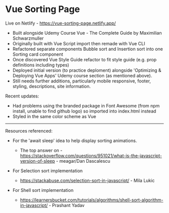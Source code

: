 # Vue Sorting Page

Live on Netlify - https://vue-sorting-page.netlify.app/

-   Built alongside Udemy Course Vue - The Complete Guide by Maximilian Schwarzmuller
-   Originally built with Vue Script import then remade with Vue CLI
-   Refactored separate components Bubble sort and Insertion sort into one Sorting card component
-   Once discovered Vue Style Guide refactor to fit style guide (e.g. prop definitions including types)
-   Deployed initial version (to practice deploment) alongside 'Optimizing & Deploying Vue Apps' Udemy course section (as mentioned above).
-   Still needs further additions, particularly mobile responsive, footer, styling, descriptions, site information.

Recent updates:

-   Had problems using the branded package in Font Awesome (from npm install, unable to find github logo) so imported into index.html instead
-   Styled in the same color scheme as Vue

---

Resources referenced:

-   For the 'await sleep' idea to help display sorting animations.

    -   The top answer on - https://stackoverflow.com/questions/951021/what-is-the-javascript-version-of-sleep - meagar/Dan Dascalescu

-   For Selection sort implementation

    -   https://stackabuse.com/selection-sort-in-javascript/ - Mila Lukic

-   For Shell sort implementation
    -   https://learnersbucket.com/tutorials/algorithms/shell-sort-algorithm-in-javascript/ - Prashant Yadav
